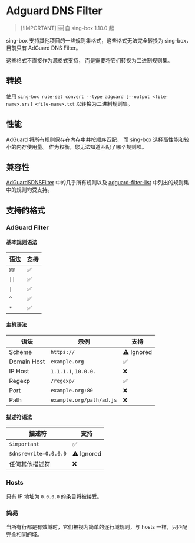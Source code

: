 # Adguard DNS Filter

> [!IMPORTANT] 🆕 自 sing-box 1.10.0 起

sing-box 支持其他项目的一些规则集格式，这些格式无法完全转换为 sing-box，
目前只有 AdGuard DNS Filter。

这些格式不直接作为源格式支持，
而是需要将它们转换为二进制规则集。

## 转换

使用 `sing-box rule-set convert --type adguard [--output <file-name>.srs] <file-name>.txt` 以转换为二进制规则集。

## 性能

AdGuard 将所有规则保存在内存中并按顺序匹配，
而 sing-box 选择高性能和较小的内存使用量。
作为权衡，您无法知道匹配了哪个规则项。

## 兼容性

[AdGuardSDNSFilter](https://github.com/AdguardTeam/AdGuardSDNSFilter)
中的几乎所有规则以及 [adguard-filter-list](https://github.com/ppfeufer/adguard-filter-list)
中列出的规则集中的规则均受支持。

## 支持的格式

### AdGuard Filter

#### 基本规则语法

| 语法   | 支持               |
| ------ | ------------------ |
| `@@`   | :white_check_mark: |
| `\|\|` | :white_check_mark: |
| `\|`   | :white_check_mark: |
| `^`    | :white_check_mark: |
| `*`    | :white_check_mark: |

#### 主机语法

| 语法        | 示例                     | 支持               |
| ----------- | ------------------------ | ------------------ |
| Scheme      | `https://`               | :warning: Ignored  |
| Domain Host | `example.org`            | :white_check_mark: |
| IP Host     | `1.1.1.1`, `10.0.0.`     | :x:                |
| Regexp      | `/regexp/`               | :white_check_mark: |
| Port        | `example.org:80`         | :x:                |
| Path        | `example.org/path/ad.js` | :x:                |

#### 描述符语法

| 描述符                | 支持               |
| --------------------- | ------------------ |
| `$important`          | :white_check_mark: |
| `$dnsrewrite=0.0.0.0` | :warning: Ignored  |
| 任何其他描述符        | :x:                |

### Hosts

只有 IP 地址为 `0.0.0.0` 的条目将被接受。

### 简易

当所有行都是有效域时，它们被视为简单的逐行域规则，与 hosts 一样，只匹配完全相同的域。

